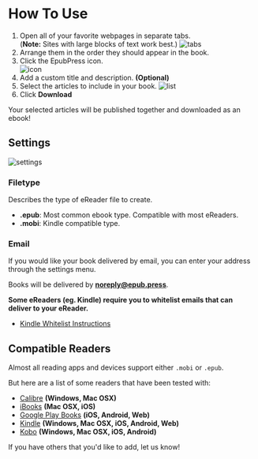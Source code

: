 # How To Use
1. Open all of your favorite webpages in separate tabs.  
   (**Note:** Sites with large blocks of text work best.)
  ![tabs](./docs/images/tabs.jpg)
1. Arrange them in the order they should appear in the book.
1. Click the EpubPress icon.  
  ![icon](./docs/images/epub-press-icon.jpg)
1. Add a custom title and description. **(Optional)**
1. Select the articles to include in your book.
  ![list](./docs/images/list.jpg)
1. Click **Download**

Your selected articles will be published together and downloaded as an ebook!

## Settings
![settings](./docs/images/settings.jpg)

### Filetype
Describes the type of eReader file to create.
- **.epub**: Most common ebook type. Compatible with most eReaders.
- **.mobi**: Kindle compatible type.

### Email
If you would like your book delivered by email, you can enter your address through the settings menu.

Books will be delivered by **noreply@epub.press**.

**Some eReaders (eg. Kindle) require you to whitelist emails that can deliver to your eReader.**
- [Kindle Whitelist Instructions](http://www.amazon.com/gp/sendtokindle/email)

## Compatible Readers
Almost all reading apps and devices support either `.mobi` or `.epub`.

But here are a list of some readers that have been tested with:
- [Calibre](http://calibre-ebook.com/) **(Windows, Mac OSX)**
- [iBooks](https://www.apple.com/ibooks/) **(Mac OSX, iOS)**
- [Google Play Books](https://play.google.com/books) **(iOS, Android, Web)**
- [Kindle](https://www.amazon.com/gp/digital/fiona/kcp-landing-page/ref=klp_mn) **(Windows, Mac OSX, iOS, Android, Web)**
- [Kobo](https://store.kobobooks.com/en-us/p/apps) **(Windows, Mac OSX, iOS, Android)**

If you have others that you'd like to add, let us know!
